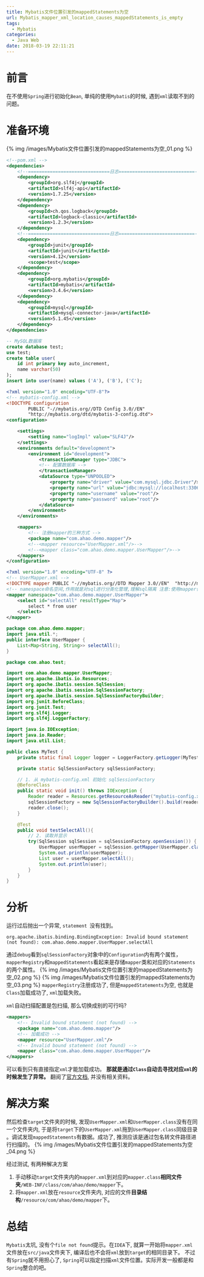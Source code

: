 ```yaml
---
title: Mybatis文件位置引发的mappedStatements为空
url: Mybatis_mapper_xml_location_causes_mappedStatements_is_empty
tags: 
  - Mybatis
categories:
  - Java Web
date: 2018-03-19 22:11:21
---
```

# 前言
在不使用`Spring`进行初始化`Bean`, 单纯的使用`Mybatis`的时候, 遇到`xml`读取不到的问题。

<!-- more -->

# 准备环境
{% img /images/Mybatis文件位置引发的mappedStatements为空_01.png %}
```xml
<!--pom.xml -->
<dependencies>
    <!--==============================日志============================-->
    <dependency>
        <groupId>org.slf4j</groupId>
        <artifactId>slf4j-api</artifactId>
        <version>1.7.25</version>
    </dependency>
    <dependency>
        <groupId>ch.qos.logback</groupId>
        <artifactId>logback-classic</artifactId>
        <version>1.2.3</version>
    </dependency>
    <!--==============================日志============================-->
    <dependency>
        <groupId>junit</groupId>
        <artifactId>junit</artifactId>
        <version>4.12</version>
        <scope>test</scope>
    </dependency>
    <dependency>
        <groupId>org.mybatis</groupId>
        <artifactId>mybatis</artifactId>
        <version>3.4.6</version>
    </dependency>
    <dependency>
        <groupId>mysql</groupId>
        <artifactId>mysql-connector-java</artifactId>
        <version>5.1.45</version>
    </dependency>
</dependencies>
```

```sql
-- MySQL数据库
create database test;
use test;
create table user(
    id int primary key auto_increment,
    name varchar(50)
);
insert into user(name) values ('A'), ('B'), ('C');
```

```xml
<?xml version="1.0" encoding="UTF-8"?>
<!-- mybatis-config.xml -->
<!DOCTYPE configuration
        PUBLIC "-//mybatis.org//DTD Config 3.0//EN"
        "http://mybatis.org/dtd/mybatis-3-config.dtd">
<configuration>

    <settings>
        <setting name="logImpl" value="SLF4J"/>
    </settings>
    <environments default="development">
        <environment id="development">
            <transactionManager type="JDBC">
            <!-- 配置数据库 -->
            </transactionManager>
            <dataSource type="UNPOOLED">
                <property name="driver" value="com.mysql.jdbc.Driver"/>
                <property name="url" value="jdbc:mysql://localhost:3306/test"/>
                <property name="username" value="root"/>
                <property name="password" value="root"/>
            </dataSource>
        </environment>
    </environments>

    <mappers>
        <!-- 注册mapper的三种方式 -->
        <package name="com.ahao.demo.mapper"/>
        <!--<mapper resource="UserMapper.xml"/>-->
        <!--<mapper class="com.ahao.demo.mapper.UserMapper"/>-->
    </mappers>
</configuration>
```
```xml
<?xml version="1.0" encoding="UTF-8" ?>
<!-- UserMapper.xml -->
<!DOCTYPE mapper PUBLIC "-//mybatis.org//DTD Mapper 3.0//EN"  "http://mybatis.org/dtd/mybatis-3-mapper.dtd">
<!-- namespace命名空间,作用就是对sql进行分类化管理,理解sql隔离 注意:使用mapper代理方法开发,namespace有特殊重要的作用,namespace等于mapper接口地址 -->
<mapper namespace="com.ahao.demo.mapper.UserMapper">
    <select id="selectAll" resultType="Map">
        select * from user
    </select>
</mapper>
```
```java
package com.ahao.demo.mapper;
import java.util.*;
public interface UserMapper {
    List<Map<String, String>> selectAll();
}
```
```java
package com.ahao.test;

import com.ahao.demo.mapper.UserMapper;
import org.apache.ibatis.io.Resources;
import org.apache.ibatis.session.SqlSession;
import org.apache.ibatis.session.SqlSessionFactory;
import org.apache.ibatis.session.SqlSessionFactoryBuilder;
import org.junit.BeforeClass;
import org.junit.Test;
import org.slf4j.Logger;
import org.slf4j.LoggerFactory;

import java.io.IOException;
import java.io.Reader;
import java.util.List;

public class MyTest {
    private static final Logger logger = LoggerFactory.getLogger(MyTest.class);

    private static SqlSessionFactory sqlSessionFactory;

    // 1. 从 mybatis-config.xml 初始化 sqlSessionFactory
    @BeforeClass
    public static void init() throws IOException {
        Reader reader = Resources.getResourceAsReader("mybatis-config.xml");
        sqlSessionFactory = new SqlSessionFactoryBuilder().build(reader);
        reader.close();
    }

    @Test
    public void testSelectAll(){
        // 2. 读取并显示
        try(SqlSession sqlSession = sqlSessionFactory.openSession()) {
            UserMapper userMapper = sqlSession.getMapper(UserMapper.class);
            System.out.println(userMapper);
            List user = userMapper.selectAll();
            System.out.println(user);
        }
    }
}
```

# 分析
运行过后抛出一个异常, `statement `没有找到。
```
org.apache.ibatis.binding.BindingException: Invalid bound statement (not found): com.ahao.demo.mapper.UserMapper.selectAll
```

通过`debug`看到`sqlSessionFactory`对象中的`Configuration`内有两个属性，`mapperRegistry`和`mappedStatements`看起来是存储`mapper`类和对应的`Statements`的两个属性。
{% img /images/Mybatis文件位置引发的mappedStatements为空_02.png %}
{% img /images/Mybatis文件位置引发的mappedStatements为空_03.png %}
`mapperRegistry`注册成功了, 但是`mappedStatements`为空, 也就是`Class`加载成功了, `xml`加载失败。

`xml`自动扫描配置是包扫描, 那么切换成别的可行吗?
```xml
<mappers>
    <!-- Invalid bound statement (not found) -->
    <package name="com.ahao.demo.mapper"/>
    <!-- 加载成功 -->
    <mapper resource="UserMapper.xml"/>
    <!-- Invalid bound statement (not found) -->
    <mapper class="com.ahao.demo.mapper.UserMapper"/>
</mappers>
```
可以看到只有直接指定`xml`才能加载成功。
**那就是通过`Class`自动去寻找对应`xml`的时候发生了异常。**
翻阅了[官方文档](http://www.mybatis.org/mybatis-3/zh/configuration.html#mappers), 并没有相关资料。

# 解决方案
然后检查`target`文件夹的时候, 发现`UserMapper.xml`和`UserMapper.class`没有在同一个文件夹内, 于是将`target`下的`UserMapper.xml`拖到`UserMapper.class`同级目录
。调试发现`mappedStatements`有数据。成功了, 推测应该是通过包名转文件路径进行扫描的。
{% img /images/Mybatis文件位置引发的mappedStatements为空_04.png %}

经过测试, 有两种解决方案
1. 手动移动`target`文件夹内的`mapper.xml`到对应的`mapper.class`**相同文件夹**`/WEB-INF/class/com/ahao/demo/mapper`下。
2. 将`mapper.xml`放在`resource`文件夹内, 对应的文件**目录结构**`/resource/com/ahao/demo/mapper`下。

# 总结
`Mybatis`太坑, 没有个`file not found`提示。在`IDEA`下, 就算一开始将`mapper.xml`文件放在`src/java`文件夹下, 编译后也不会将`xml`放到`target`的相同目录下。
不过有`Spring`就不用担心了, `Spring`可以指定扫描`xml`文件位置。实际开发一般都是和`Spring`整合的吧。
